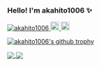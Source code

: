 ### Hello! I'm akahito1006 ✨
<p align="left">
  <a href="https://github.com/akahito1006/akahito1006/">
    <img src="https://komarev.com/ghpvc/?username=akahito1006" alt="akahito1006"/>
  </a>
   <a href="http://qiita.com/akahito1006">
    <img height="20" src="https://qiita-badge.apiapi.app/s/akahito1006/posts.svg" />
  </a>
  <a href="http://qiita.com/akahito1006">
    <img height="20" src="https://qiita-badge.apiapi.app/s/akahito1006/contributions.svg" />
  </a>
</p>

[![akahito1006's github trophy](https://github-profile-trophy.vercel.app/?username=akahito1006&row=1&theme=nord&margin-w=15&rank=SSS.SS,S,AAA,AA,A,B,C)](https://github.com/akahito1006/github-profile-trophy)

<p align="left">
  <a href="https://github.com/akahito1006/github-readme-stats">
    <img align="center" src="https://github-readme-stats.vercel.app/api?username=akahito1006&theme=react&hide_title=true&show_icons=true&hide=stars&count_private=true" />
  </a>
  <a href="https://github.com/anuraghazra/github-readme-stats">
    <img align="center" src="https://github-readme-stats.vercel.app/api/top-langs/?username=akahito1006&layout=compact&theme=react&hide_title=true" />
  </a>
</p>


<!--
**akahito1006/akahito1006** is a ✨ _special_ ✨ repository because its `README.md` (this file) appears on your GitHub profile.

Here are some ideas to get you started:

- 🔭 I’m currently working on ...
- 🌱 I’m currently learning ...
- 👯 I’m looking to collaborate on ...
- 🤔 I’m looking for help with ...
- 💬 Ask me about ...
- 📫 How to reach me: ...
- 😄 Pronouns: ...
- ⚡ Fun fact: ...
-->

